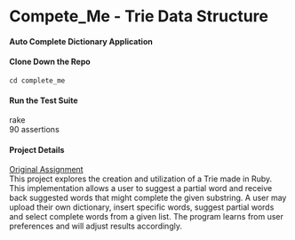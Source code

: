 # Compete_Me - Trie Data Structure
#### Auto Complete Dictionary Application
   
#### Clone Down the Repo
```git clone git@github.com:AliSchlereth/complete_me.git  
cd complete_me
```
#### Run the Test Suite  
rake  
90 assertions 

#### Project Details
[Original Assignment](https://github.com/turingschool/curriculum/blob/master/source/projects/complete_me.markdown)  
This project explores the creation and utilization of a Trie made in Ruby.  
This implementation allows a user to suggest a partial word and receive back suggested words that might complete the given substring. A user may upload their own dictionary, insert specific words, suggest partial words and select complete words from a given list. The program learns from user preferences and will adjust results accordingly.
